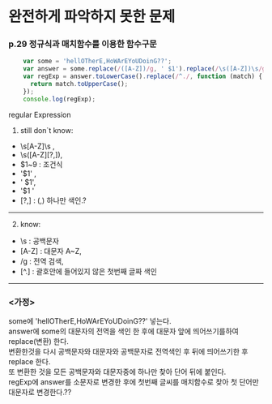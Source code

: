 # 완전하게 파악하지 못한 문제

### p.29 정규식과 매치함수를 이용한 함수구문

```javascript
    var some = 'hellOTherE,HoWArEYoUDoinG??';
    var answer = some.replace(/([A-Z])/g, ' $1').replace(/\s([A-Z])\s/g, '$1 ').replace(/\s([A-Z][?,])/g, '$1');
    var regExp = answer.toLowerCase().replace(/^./, function (match) {
      return match.toUpperCase();
    });
    console.log(regExp);
```
 regular Expression   
1. still don`t know: 
  * \s[A-Z]\s ,  
  * \s([A-Z][?,]),  
  * $1~9 : 조건식  
  * '$1' ,        
  * ' $1',   
  * '$1 '  
  * [?,]    : (,) 하나만 색인.?    

---------------------

2. know:
  * \s : 공백문자  
  * [A-Z] : 대문자 A~Z,   
  * /g : 전역 검색,   
  * [^.] : 괄호안에 들어있지 않은 첫번째 글짜 색인  

----------------------

### <가정>  

some에   'hellOTherE,HoWArEYoUDoinG??' 넣는다.   
answer에 some의 대문자의 전역을 색인 한 후에 대문자 앞에 띄어쓰기를하여 replace(변환) 한다.   
변환한것을 다시 공백문자와 대문자와 공백문자로 전역색인 후 뒤에 띄어쓰기한 후 replace 한다.  
또 변환한 것을 모든 공백문자와 대문자중에 하나만 찾아 단어 뒤에 붙인다.  
regExp에 answer를 소문자로 변경한 후에 첫번째 글씨를 매치함수로 찾아 첫 단어만 대문자로 변경한다.??  

